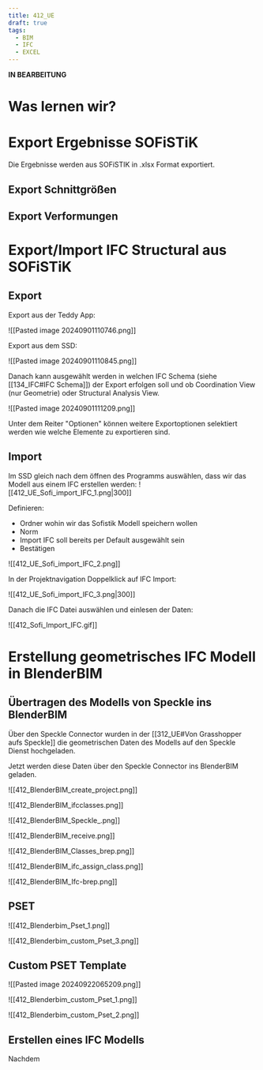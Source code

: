 ```yaml
---
title: 412_UE
draft: true
tags:
  - BIM
  - IFC
  - EXCEL
---
```

**IN BEARBEITUNG**
# Was lernen wir?



# Export Ergebnisse SOFiSTiK

Die Ergebnisse werden aus SOFiSTIK in .xlsx Format exportiert.

## Export Schnittgrößen


## Export Verformungen



# Export/Import IFC Structural aus SOFiSTiK

## Export

Export aus der Teddy App:

![[Pasted image 20240901110746.png]]

Export aus dem SSD:

![[Pasted image 20240901110845.png]]

Danach kann ausgewählt werden in welchen IFC Schema (siehe [[134_IFC#IFC Schema]]) der Export erfolgen soll und ob Coordination View (nur Geometrie) oder Structural Analysis View.

![[Pasted image 20240901111209.png]]

Unter dem Reiter "Optionen" können weitere Exportoptionen selektiert werden wie welche Elemente zu exportieren sind.

## Import

Im SSD gleich nach dem öffnen des Programms auswählen, dass wir das Modell aus einem IFC erstellen werden:
![[412_UE_Sofi_import_IFC_1.png|300]]

Definieren:
- Ordner wohin wir das Sofistik Modell speichern wollen
- Norm
- Import IFC soll bereits per Default ausgewählt sein
- Bestätigen

![[412_UE_Sofi_import_IFC_2.png]]

In der Projektnavigation Doppelklick auf IFC Import:

![[412_UE_Sofi_import_IFC_3.png|300]]

Danach die IFC Datei auswählen und einlesen der Daten:

![[412_Sofi_Import_IFC.gif]]

# Erstellung geometrisches IFC Modell in BlenderBIM

## Übertragen des Modells von Speckle ins BlenderBIM

Über den Speckle Connector wurden in der [[312_UE#Von Grasshopper aufs Speckle]] die geometrischen Daten des Modells auf den Speckle Dienst hochgeladen.

Jetzt werden diese Daten über den Speckle Connector ins BlenderBIM geladen.



![[412_BlenderBIM_create_project.png]]


![[412_BlenderBIM_ifcclasses.png]]



![[412_BlenderBIM_Speckle_.png]]


![[412_BlenderBIM_receive.png]]



![[412_BlenderBIM_Classes_brep.png]]



![[412_BlenderBIM_ifc_assign_class.png]]



![[412_BlenderBIM_Ifc-brep.png]]


## PSET

![[412_Blenderbim_Pset_1.png]]



![[412_Blenderbim_custom_Pset_3.png]]

## Custom PSET Template

![[Pasted image 20240922065209.png]]

![[412_Blenderbim_custom_Pset_1.png]]

![[412_Blenderbim_custom_Pset_2.png]]
## Erstellen eines IFC Modells

Nachdem 








